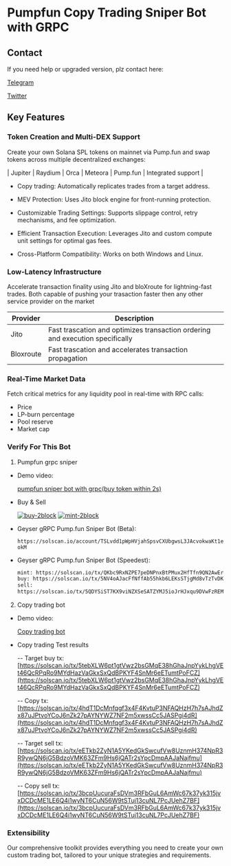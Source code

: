 # Pumpfun Copy Trading Sniper Bot with GRPC

## Contact

   If you need help or upgraded version, plz contact here: 
   
   [Telegram](https://t.me/shiny0103)
   
   [Twitter](https://x.com/0xTan1319)
  
## Key Features

### Token Creation and Multi-DEX Support
   
   Create your own Solana SPL tokens on mainnet via Pump.fun and swap tokens across multiple decentralized exchanges:

   | Jupiter  | Raydium  | Orca | Meteora  | Pump.fun  | Integrated support |

   - Copy trading: Automatically replicates trades from a target address.
     
   - MEV Protection: Uses Jito block engine for front-running protection.

   - Customizable Trading Settings: Supports slippage control, retry mechanisms, and fee optimization.
   
   - Efficient Transaction Execution: Leverages Jito and custom compute unit settings for optimal gas fees.
   
   - Cross-Platform Compatibility: Works on both Windows and Linux.
     
### Low-Latency Infrastructure

   Accelerate transaction finality using Jito and bloXroute for lightning-fast trades. Both capable of pushing your trasaction faster then any other service provider on the market

   | Provider | Description |
   |----------|---------------|
   | Jito      | Fast trascation and optimizes transaction ordering and execution specifically |
   | Bloxroute | Fast trascation and accelerates transaction propagation |

### Real-Time Market Data

   Fetch critical metrics for any liquidity pool in real-time with RPC calls:
   - Price
   - LP-burn percentage
   - Pool reserve
   - Market cap

### Verify For This Bot

   1. Pumpfun grpc sniper

   - Demo video:

     [pumpfun sniper bot with grpc(buy token within 2s)](https://x.com/0xTan1319/status/1889395901938209056)

   - Buy & Sell

     <a href="https://ibb.co/ks51qyxT"><img src="https://i.ibb.co/ks51qyxT/buy-2block.png" alt="buy-2block" border="0"></a> <a href="https://ibb.co/bMtsFKqL"><img src="https://i.ibb.co/bMtsFKqL/mint-2block.png" alt="mint-2block" border="0"></a>

   - Geyser gRPC Pump.fun Sniper Bot (Beta): 
      
      `https://solscan.io/account/TSLvdd1pWpHVjahSpsvCXUbgwsL3JAcvokwaKt1eokM`
   
   - Geyser gRPC Pump.fun Sniper Bot (Speedest):
      
      ```bash
      mint: https://solscan.io/tx/QKbc9RxNZPE7peDNPnxBtPMux2HfTfn9QN2AwEr7Z5P1SS1qw42FYZcXqzkm9APVkTH88ieZU4PUaCU93yPNfGa
      buy: https://solscan.io/tx/5NV4oAJacFfNffAb55hkb6LEKsSTjgMd8vTzTvDKBLQvQ5XCogizBLShnpF89J8tqFrYJAHaUS5tmXtb6SBpEdNz
      sell:
      https://solscan.io/tx/5QDYSiST7KX9viNZXSeSATZYMJ5ioJrHJxqu9DVwFzREMarwwmaDXz7EYS1jC9oQq8z7V8GwTsEv94dSwdhU9s5b

      ```
      
   2. Copy trading bot

   - Demo video:

     [Copy trading bot](https://github.com/user-attachments/assets/8fb518af-b54b-4bd6-a50a-cb206ff041a8)
   
   - Copy trading Test results
     
      -- Target buy tx: [https://solscan.io/tx/5tebXLW6pt1gtVwz2bsGMqE38hGhaJnpYykLhgVEt46QcRPqRo9MYdHazVaGkxSxQdBPKYF4SnMr6eETumtPoFCZ](https://solscan.io/tx/5tebXLW6pt1gtVwz2bsGMqE38hGhaJnpYykLhgVEt46QcRPqRo9MYdHazVaGkxSxQdBPKYF4SnMr6eETumtPoFCZ)

      -- Copy tx: [https://solscan.io/tx/4hdT1DcMnfqgf3x4F4KvtuP3NFAQHzH7h7sAJhdZx87uJPtvoYCoJ6nZk27pAYNYWZ7NF2m5xwssCc5JASPgi4dR](https://solscan.io/tx/4hdT1DcMnfqgf3x4F4KvtuP3NFAQHzH7h7sAJhdZx87uJPtvoYCoJ6nZk27pAYNYWZ7NF2m5xwssCc5JASPgi4dR)

      -- Target sell tx: [https://solscan.io/tx/eETkb2ZyN1A5YKedGkSwcufVw8UznmH374NpR3R9ywQN6jG5BdzoVMK63ZFm9Hs6jQATr2sYpcDmpAAJaNajfmu](https://solscan.io/tx/eETkb2ZyN1A5YKedGkSwcufVw8UznmH374NpR3R9ywQN6jG5BdzoVMK63ZFm9Hs6jQATr2sYpcDmpAAJaNajfmu)

      -- Copy sell tx: [https://solscan.io/tx/3bcpUucuraFsDVm3RFbGuL6AmWc67k37yk315jvxDCDcME1LE6Q4i1wyNT6CuN56W9tSTuj13cuNL7PcJUehZ7BF](https://solscan.io/tx/3bcpUucuraFsDVm3RFbGuL6AmWc67k37yk315jvxDCDcME1LE6Q4i1wyNT6CuN56W9tSTuj13cuNL7PcJUehZ7BF)

### Extensibility
   
   Our comprehensive toolkit provides everything you need to create your own custom trading bot, tailored to your unique strategies and requirements.

